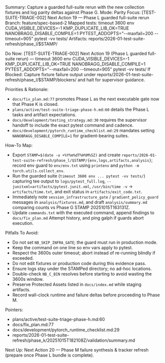 Summary: Capture a guarded full-suite rerun with the new collection fixtures and log parity deltas against Phase G.
Mode: Parity
Focus: [TEST-SUITE-TRIAGE-002] Next Action 19 — Phase L guarded full-suite rerun
Branch: feature/spec-based-2
Mapped tests: timeout 3600 env CUDA_VISIBLE_DEVICES=-1 KMP_DUPLICATE_LIB_OK=TRUE NANOBRAGG_DISABLE_COMPILE=1 PYTEST_ADDOPTS="--maxfail=200 --timeout=905" pytest -vv tests/
Artifacts: reports/2026-01-test-suite-refresh/phase_l/$STAMP/

Do Now: [TEST-SUITE-TRIAGE-002] Next Action 19 (Phase L guarded full-suite rerun) — timeout 3600 env CUDA_VISIBLE_DEVICES=-1 KMP_DUPLICATE_LIB_OK=TRUE NANOBRAGG_DISABLE_COMPILE=1 PYTEST_ADDOPTS="--maxfail=200 --timeout=905" pytest -vv tests/
If Blocked: Capture fixture failure output under reports/2026-01-test-suite-refresh/phase_l/$STAMP/blockers/ and halt for supervisor guidance.

Priorities & Rationale:
- `docs/fix_plan.md:77` promotes Phase L as the next executable gate now that Phase K is closed.
- `plans/active/test-suite-triage-phase-h.md:60` details the Phase L tasks and artifact expectations.
- `docs/development/testing_strategy.md:30` requires the supervisor handoff to include the exact pytest command and cadence.
- `docs/development/pytorch_runtime_checklist.md:29` mandates setting `NANOBRAGG_DISABLE_COMPILE=1` for gradient-bearing suites.

How-To Map:
- Export `STAMP=$(date -u +%Y%m%dT%H%M%SZ)` and create `reports/2026-01-test-suite-refresh/phase_l/$STAMP/{env,logs,artifacts,analysis}`; record env guard to `env/env.txt` using `printenv` and `python -m torch.utils.collect_env`.
- Run the guarded suite (`timeout 3600 env ... pytest -vv tests/`) capturing tee output to `logs/pytest_full.log`, `--junitxml=artifacts/pytest.junit.xml`, `/usr/bin/time -v` → `artifacts/time.txt`, and exit status in `artifacts/exit_code.txt`.
- Immediately note `session_infrastructure_gate` / `gradient_policy_guard` messages in `analysis/fixtures.md`, and draft `analysis/summary.md` comparing counts vs Phase G STAMP 20251015T163131Z.
- Update `commands.txt` with the executed command, append findings to `docs/fix_plan.md` Attempt history, and ping galph if guards abort execution.

Pitfalls To Avoid:
- Do not set `NB_SKIP_INFRA_GATE`; the guard must run in production mode.
- Keep the command on one line so env vars apply to pytest.
- Respect the 3600s outer timeout; abort instead of re-running blindly if exceeded.
- Do not edit fixtures or production code during this evidence pass.
- Ensure logs stay under the STAMPed directory; no ad-hoc locations.
- Double-check `NB_C_BIN` resolves before starting to avoid wasting the 3600s window.
- Preserve Protected Assets listed in `docs/index.md` while staging artifacts.
- Record wall-clock runtime and failure deltas before proceeding to Phase M.

Pointers:
- plans/active/test-suite-triage-phase-h.md:60
- docs/fix_plan.md:77
- docs/development/pytorch_runtime_checklist.md:29
- reports/2026-01-test-suite-refresh/phase_k/20251015T182108Z/validation/summary.md

Next Up: Next Action 20 — Phase M failure synthesis & tracker refresh (prepare once Phase L bundle is complete).

